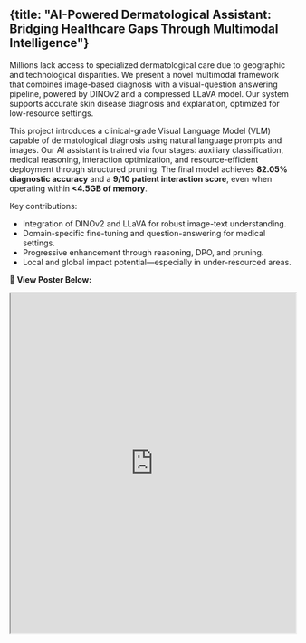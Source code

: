 {title: "AI-Powered Dermatological Assistant: Bridging Healthcare Gaps Through Multimodal Intelligence"}
---

Millions lack access to specialized dermatological care due to geographic and technological disparities. We present a novel multimodal framework that combines image-based diagnosis with a visual-question answering pipeline, powered by DINOv2 and a compressed LLaVA model. Our system supports accurate skin disease diagnosis and explanation, optimized for low-resource settings.

<!--more-->

This project introduces a clinical-grade Visual Language Model (VLM) capable of dermatological diagnosis using natural language prompts and images. Our AI assistant is trained via four stages: auxiliary classification, medical reasoning, interaction optimization, and resource-efficient deployment through structured pruning. The final model achieves **82.05% diagnostic accuracy** and a **9/10 patient interaction score**, even when operating within **<4.5GB of memory**.

Key contributions:
- Integration of DINOv2 and LLaVA for robust image-text understanding.
- Domain-specific fine-tuning and question-answering for medical settings.
- Progressive enhancement through reasoning, DPO, and pruning.
- Local and global impact potential—especially in under-resourced areas.

📄 **View Poster Below:**

<iframe src="https://drive.google.com/file/d/1PCDcebpmcYRDu3oBCiACuB1o6Ri7yFW9/view" width="100%" height="600"></iframe>
